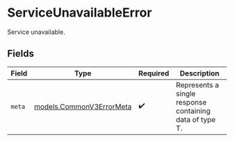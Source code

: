 # ServiceUnavailableError

Service unavailable.


## Fields

| Field                                                      | Type                                                       | Required                                                   | Description                                                |
| ---------------------------------------------------------- | ---------------------------------------------------------- | ---------------------------------------------------------- | ---------------------------------------------------------- |
| `meta`                                                     | [models.CommonV3ErrorMeta](../models/commonv3errormeta.md) | :heavy_check_mark:                                         | Represents a single response containing data of type T.    |